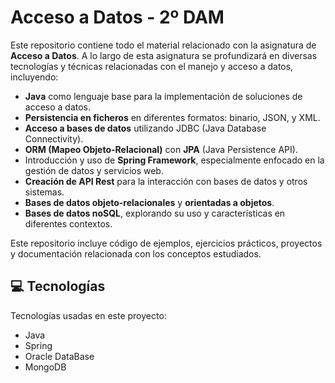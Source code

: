 # Acceso a Datos - 2º DAM

Este repositorio contiene todo el material relacionado con la asignatura de **Acceso a Datos**. A lo largo de esta asignatura se profundizará en diversas tecnologías y técnicas relacionadas con el manejo y acceso a datos, incluyendo:

- **Java** como lenguaje base para la implementación de soluciones de acceso a datos.
- **Persistencia en ficheros** en diferentes formatos: binario, JSON, y XML.
- **Acceso a bases de datos** utilizando JDBC (Java Database Connectivity).
- **ORM (Mapeo Objeto-Relacional)** con **JPA** (Java Persistence API).
- Introducción y uso de **Spring Framework**, especialmente enfocado en la gestión de datos y servicios web.
- **Creación de API Rest** para la interacción con bases de datos y otros sistemas.
- **Bases de datos objeto-relacionales** y **orientadas a objetos**.
- **Bases de datos noSQL**, explorando su uso y características en diferentes contextos.

Este repositorio incluye código de ejemplos, ejercicios prácticos, proyectos y documentación relacionada con los conceptos estudiados.

<h2>💻 Tecnologías</h2>

Tecnologías usadas en este proyecto:

*   Java
*   Spring
*   Oracle DataBase
*   MongoDB
